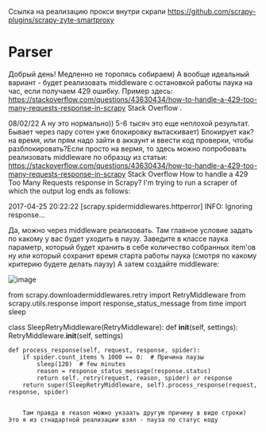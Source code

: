 Ссылка на реализацию прокси внутри скрапи
https://github.com/scrapy-plugins/scrapy-zyte-smartproxy




# Parser
Добрый день! Медленно не торопясь собираем) А вообще идеальный вариант - будет реализовать middleware с остановкой работы паука на час, если получаем 429 ошибку. Пример здесь: https://stackoverflow.com/questions/43630434/how-to-handle-a-429-too-many-requests-response-in-scrapy
Stack Overflow
.

08/02/22
А ну это нормально)) 5-6 тысяч это еще неплохой результат. Бывает через пару сотен уже блокировку вытаскивает) Блокирует как? на время, или прям надо зайти в аккаунт и ввести код проверки, чтобы разблокировать?Если просто на вермя, то здесь можно попробовать реализовать middleware по образцу из статьи: https://stackoverflow.com/questions/43630434/how-to-handle-a-429-too-many-requests-response-in-scrapy
Stack Overflow
How to handle a 429 Too Many Requests response in Scrapy?
I'm trying to run a scraper of which the output log ends as follows:

2017-04-25 20:22:22 [scrapy.spidermiddlewares.httperror] INFO: Ignoring response...



Да, можно через middleware реализовать. Там главное условие задать по какому у вас будет уходить в паузу. Заведите в классе паука параметр, который будет хранить в себе количество собранных item'ов ну или который сохранит время старта работы паука (смотря по какому критерию будете делать паузу) А затем создайте middleware:


![image](https://user-images.githubusercontent.com/82442469/153016945-8c71316c-1874-453a-abfd-fb3608bf582e.png)






from scrapy.downloadermiddlewares.retry import RetryMiddleware
from scrapy.utils.response import response_status_message
from time import sleep


class SleepRetryMiddleware(RetryMiddleware):
    def __init__(self, settings):
        RetryMiddleware.__init__(self, settings)

    def process_response(self, request, response, spider):
        if spider.count_items % 1000 == 0:  # Причина паузы
            sleep(120)  # few minutes
            reason = response_status_message(response.status)
            return self._retry(request, reason, spider) or response
        return super(SleepRetryMiddleware, self).process_response(request, response, spider)
        
        
        Там правда в reason можно укзаать другую причину в виде строки) Это я из стнадартной реализации взял - пауза по статус коду
        
